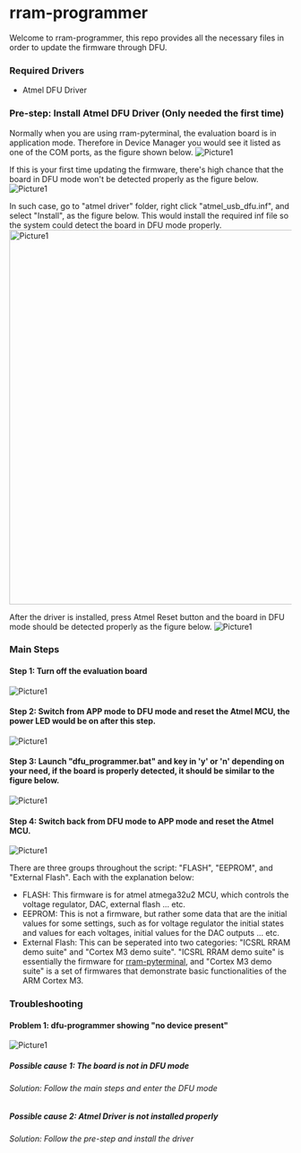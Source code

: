 # rram-programmer

Welcome to rram-programmer, this repo provides all the necessary files in order to update the firmware through DFU.

### Required Drivers
- Atmel DFU Driver

### Pre-step: Install Atmel DFU Driver (Only needed the first time)
Normally when you are using rram-pyterminal, the evaluation board is in application mode. Therefore in Device Manager you would see it listed as one of the COM ports, as the figure shown below.
![Picture1](https://user-images.githubusercontent.com/4018299/143365986-056bc2bd-62e2-43ff-8779-b3cc35bf9882.png)

If this is your first time updating the firmware, there's high chance that the board in DFU mode won't be detected properly as the figure below.
![Picture1](https://user-images.githubusercontent.com/4018299/143366692-d520119c-c946-4038-9270-5b355b631aa3.png)

In such case, go to "atmel driver" folder, right click "atmel_usb_dfu.inf", and select "Install", as the figure below. This would install the required inf file so the system could detect the board in DFU mode properly.
<img width="668" alt="Picture1" src="https://user-images.githubusercontent.com/4018299/143367450-af7aaa10-96bd-4d06-9305-cb0cce7fff5b.png">

After the driver is installed, press Atmel Reset button and the board in DFU mode should be detected properly as the figure below.
![Picture1](https://user-images.githubusercontent.com/4018299/143366974-4324c8b0-6b13-4c6f-abd8-c6df71e3e25d.png)

### Main Steps
#### Step 1: Turn off the evaluation board
![Picture1](https://user-images.githubusercontent.com/4018299/143366200-1b21984f-7edd-4920-9431-c1d54f066c49.png)

#### Step 2: Switch from APP mode to DFU mode and reset the Atmel MCU, the power LED would be on after this step.
![Picture1](https://user-images.githubusercontent.com/4018299/143720957-882e2e4d-75b8-4611-98f1-36fea43fd9ed.png)

#### Step 3: Launch "dfu_programmer.bat" and key in 'y' or 'n' depending on your need, if the board is properly detected, it should be similar to the figure below.
![Picture1](https://user-images.githubusercontent.com/4018299/143366541-bbec3986-387d-4845-94d4-0b3bedbc0152.png)

#### Step 4: Switch back from DFU mode to APP mode and reset the Atmel MCU.
![Picture1](https://user-images.githubusercontent.com/4018299/143720880-0ca0e63b-d81d-408a-817c-5163b92f8960.png)

There are three groups throughout the script: "FLASH", "EEPROM", and "External Flash". Each with the explanation below:
- FLASH: This firmware is for atmel atmega32u2 MCU, which controls the voltage regulator, DAC, external flash ... etc.
- EEPROM: This is not a firmware, but rather some data that are the initial values for some settings, such as for voltage regulator the initial states and values for each voltages, initial values for the DAC outputs ... etc.
- External Flash: This can be seperated into two categories: "ICSRL RRAM demo suite" and "Cortex M3 demo suite". "ICSRL RRAM demo suite" is essentially the firmware for [rram-pyterminal](https://github.com/muyachang/rram-pyterminal), and "Cortex M3 demo suite" is a set of firmwares that demonstrate basic functionalities of the ARM Cortex M3.

### Troubleshooting
#### Problem 1: dfu-programmer showing "no device present"
![Picture1](https://user-images.githubusercontent.com/4018299/143367076-c21a5b4f-c580-4467-a8c4-951ff3b7d060.png)

##### Possible cause 1: The board is not in DFU mode
###### Solution: Follow the main steps and enter the DFU mode

##### Possible cause 2: Atmel Driver is not installed properly
###### Solution: Follow the pre-step and install the driver

